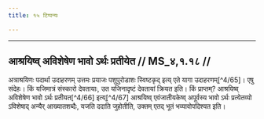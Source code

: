 ```yaml
---
title: १५ टिप्पन्यः

---
```


[^4/56]: Tait.S. 2.1.2.5

[^4/57]: Tait.S. 2.1.2.6

[^4/58]: E2: bastaḥ

[^4/59]: Tait.S. 5.6.12.1

[^4/60]: E2: muṣkarāṃ

[^4/61]: Tait.Br. 1.8.2.2

[^4/62]: E2,6: 'tidiśyate

[^4/63]: E2 om. vā

[^4/64]: E2: 5,16; E6: 2,9

____________________________________________


## आश्रयिष्व् अविशेषेण भावो ऽर्थः प्रतीयेत // MS_४,१.१८ //

अत्राश्रयिणः पदार्था उदाहरणम् उत्तमः प्रयाजः पशुपुरोडाशः स्विष्टकृद् इत्य् एते यागा उदाहरणम्[^4/65]। एषु संदेहः। किं यजिमात्रं संस्कारो देवतायाः, उत यजिनादृष्टं देवतायां क्रियत इति। किं प्राप्तम्? आश्रयिष्व् अविशेषेण भावो ऽर्थः प्रतीयत[^4/66] इत्य्[^4/67] आश्रयिष्व् एवंजातीयकेष्व् अपूर्वस्य भावो ऽर्थः प्रत्येतव्यो ऽविशेषाद् अन्यैर् आख्यातशब्दैः, यजति ददाति जुहोतीति, उक्तम् एतद् भूतं भव्यावोपदिश्यत इति।
